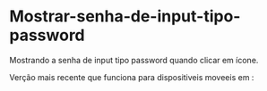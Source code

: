 # Mostrar-senha-de-input-tipo-password
Mostrando a senha de input tipo password quando clicar em ícone.

Verção mais recente  que funciona para dispositiveis moveeis  em :
